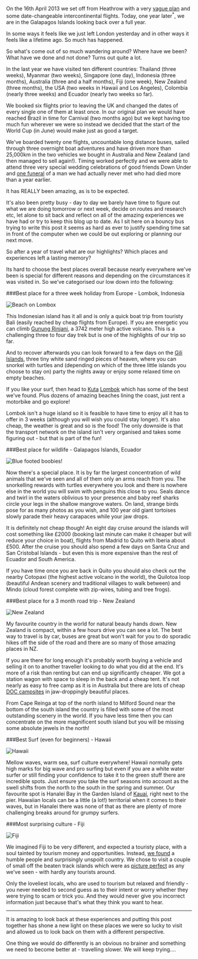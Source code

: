 On the 16th April 2013 we set off from Heathrow with a very [vague plan](/blog/planning/whats-the-plan/) and
some date-changeable intercontinental flights. Today, one year later<sup class="tt-trigger" title="Actually, by the time we come to publish this, one year seven and a bit weeks later - I mentioned that we were a bit behind with the blog, didn't I?">*</sup>, we are in the
Galapagos Islands looking back over a full year. 

In some ways it feels like we just left London
yesterday and in other ways it feels like a lifetime ago. So much has happened.

So what's come out of so much wandering around? Where have we been? What have we done and not done? Turns out quite a lot.

In the last year we have visited ten different countries: Thailand (three weeks), Myanmar (two weeks), 
Singapore (one day), Indonesia (three months), Australia (three and a half months), Fiji (one week), 
New Zealand (three months), the USA (two weeks in Hawaii and Los Angeles), Colombia
(nearly three weeks) and Ecuador (nearly two weeks so far).

We booked six flights prior to leaving the UK and changed the dates of every single one of them at least once. 
In our original plan we would have reached Brazil in time for Carnival (two months ago) but we kept having too
much fun wherever we were so instead we decided that the start of the World Cup (in 
June) would make just as good a target.

We've boarded twenty one flights, uncountable long distance buses, sailed through three overnight boat adventures and 
have driven more than 25,000km in the two vehicles we bought in Australia and New Zealand (and then managed to sell again!). 
Timing worked perfectly and we were able to attend three very special wedding celebrations of good friends Down Under
and [one funeral](blog/indonesia/tana-toraja/) of a man we had actually never met who had died more than a year earlier.

It has REALLY been amazing, as is to be expected. 

It's also been pretty busy - day to day we barely have time to figure out what we are doing tomorrow or next week, decide 
on routes and research etc, let alone to sit back and reflect on all of the amazing experiences we have had or try to keep this blog up 
to date. As I sit here on a bouncy bus trying to write this post it seems as hard as ever to justify spending time sat in front
of the computer when we could be out exploring or planning our next move.

So after a year of travel what are our highlights? Which places and experiences left a lasting memory?

Its hard to choose the best places overall because nearly everywhere we've been is special for different reasons and 
depending on the circumstances it was visited in. So we've categorised our low down into the following:

###Best place for a three week holiday from Europe - Lombok, Indonesia

![Beach on Lombox](lombok.jpg)

This Indonesian island has it all and is only a quick boat trip from touristy Bali (easily reached by cheap flights
from Europe). If you are energetic you can climb [Gunung Rinjani](/photos/72157638024700505/), a 3742 meter 
high active volcano. This is a challenging three to four day trek but is one of the highlights of our trip so far. 

And to recover afterwards you can look forward to a few days on the [Gili Islands](/photos/72157638027135023/), three tiny white sand ringed 
pieces of heaven, where you can snorkel with turtles and (depending on which of the three little islands you choose to stay on) party the nights 
away or enjoy some relaxed time on empty beaches. 

If you like your surf, then head to [Kuta](/photos/72157635443329429/) [Lombok](/photos/72157640671515293/) which has some of the best we've found. Plus dozens of amazing beaches lining the coast, just rent a motorbike and go explore! 

Lombok isn't a huge 
island so it is feasible to have time to enjoy all it has to offer in 3 weeks (although you will wish you could stay longer).
It's also cheap, the weather is great and so is the food! The only downside is that the transport network on the island isn't very 
organised and takes some figuring out - but that is part of the fun!

###Best place for wildlife - Galapagos Islands, Ecuador

![Blue footed boobies!](galapagos.jpg)

Now there's a special place. It is by far the largest concentration of wild animals that we've seen and all of them only an arms 
reach from you. The snorkelling rewards with turtles everywhere you look and there is nowhere else in the world you will swim 
with penguins this close to you. Seals dance and twirl in the waters oblivious to your presence and baby reef sharks circle 
your legs in the shallow mangrove waters. On land, strange birds pose for as many photos as you wish, and 100 year old giant 
tortoises slowly parade their heavy carapaces while your jaw drops.  

It is definitely not cheap though! An eight day cruise around the islands will cost something like £2000 (booking last minute can make 
it cheaper but will reduce your choice in boat), flights from Madrid to Quito with Iberia about £500. After the cruise you should also 
spend a few days on Santa Cruz and San Cristobal Islands - but even this is more expensive than the rest of Ecuador and South America.

If you have time once you are back in Quito you should also check out the nearby Cotopaxi (the highest active volcano in the world),
the Quilotoa loop (beautiful Andean scenery and traditional villages to walk between) and Mindo (cloud forest complete with zip-wires,
tubing and tree frogs).

###Best place for a 3 month road trip - New Zealand

![New Zealand](nz3.jpg)

My favourite country in the world for natural beauty hands down. New Zealand is compact, within 
a few hours drive you can see a lot. The best way to travel is by car, buses are great but won't wait for you to do sporadic hikes 
off the side of the road and there are so many of those amazing places in NZ. 

If you are there for long enough it's probably worth buying a vehicle and selling it on to another traveller looking to do what you
did at the end. It's more of a risk than renting but can end up significantly cheaper. We got a station wagon with space to sleep in
the back and a cheap tent. It's not nearly as easy to free camp as it is in Australia but there are lots of cheap [DOC campsites](http://www.doc.govt.nz/parks-and-recreation/places-to-stay/conservation-campsites-by-region/)  in jaw-droppingly beautiful places.

From Cape Reinga at top of the north island to Milford Sound near the bottom of the south island the country is filled with some of
the most outstanding scenery in the world. If you have less time then you can concentrate on the more magnificent south island but
you will be missing some absolute jewels in the north!

###Best Surf (even for beginners) - Hawaii

![Hawaii](hawaii.jpg)

Mellow waves, warm sea, surf culture everywhere! Hawaii normally gets high marks for big wave and pro surfing but even 
if you are a white water surfer or still finding your confidence to take it to the green stuff there are incredible spots. Just 
ensure you take the surf seasons into account as the swell shifts from the north to the south in the spring and summer. Our favourite 
spot is Hanalei Bay in the Garden Island of [Kauai](/photos/72157642751240453/), right next to the pier. Hawaiian locals can be a little (a lot!) territorial when 
it comes to their waves, but in Hanalei there was none of that as there are plenty of more challenging breaks around for grumpy surfers.


###Most surprising culture - Fiji

![Fiji](fiji.jpg)

We imagined Fiji to be very different, and expected a touristy place, with a soul tainted by tourism money and opportunities. Instead, 
[we found](/blog/fiji/a-stolen-glance-at-fiji/) a humble people and surprisingly unspoilt country. We chose to visit a couple of small off the beaten track islands which were 
as [picture perfect](/photos/72157638603575254/) as any we've seen - with hardly any tourists around. 

Only the loveliest 
locals, who are used to tourism but relaxed and friendly - you never needed to second guess as to their intent or worry whether they were 
trying to scam or trick you. And they would never give you incorrect information just because that's what they think you want to hear.

---

It is amazing to look back at these experiences and putting this post together has shone a new light on these places we were so lucky 
to visit and allowed us to look back on them with a different perspective.

One thing we would do differently is an obvious no brainer and something we need to become better at - travelling slower. We will keep trying....
